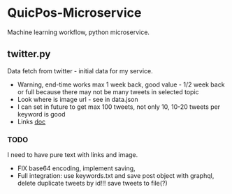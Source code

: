 # QuicPos-Microservice
Machine learning workflow, python microservice.

## twitter.py
Data fetch from twitter - initial data for my service.
* Warning, end-time works max 1 week back, good value - 1/2 week back or full because there may not be many tweets in selected topic
* Look where is image url - see in data.json
* I can set in future to get max 100 tweets, not only 10, 10-20 tweets per keyword is good
* Links [doc](https://developer.twitter.com/en/docs/twitter-api/tweets/search/api-reference/get-tweets-search-recent)

### TODO
I need to have pure text with links and image.
* FIX base64 encoding, implement saving,
* Full integration: use keywords.txt and save post object with graphql, delete duplicate tweets by id!!! save tweets to file(?)